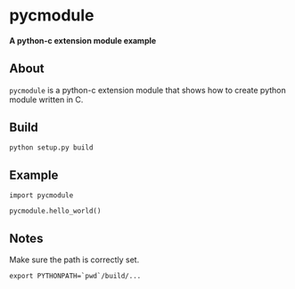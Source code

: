 # pycmodule
#### A python-c extension module example

## About

`pycmodule` is a python-c extension module that shows how to create
python module written in C.

## Build

    python setup.py build

## Example

    import pycmodule
    
    pycmodule.hello_world()

## Notes

Make sure the path is correctly set.

    export PYTHONPATH=`pwd`/build/...
